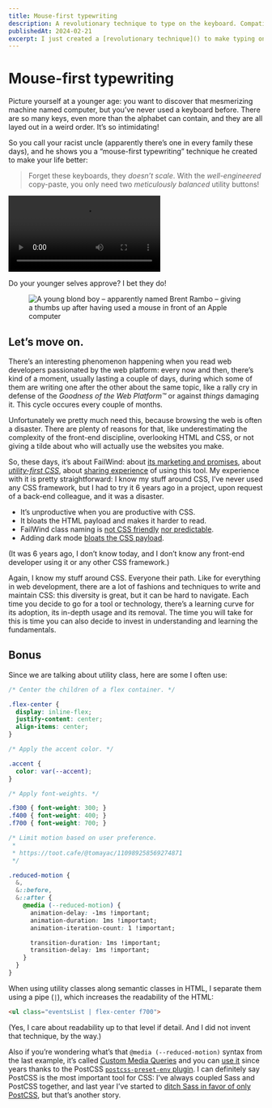 ```yaml
---
title: Mouse-first typewriting
description: A revolutionary technique to type on the keyboard. Compatible with CSS.
publishedAt: 2024-02-21
excerpt: I just created a [revolutionary technique]() to make typing on the keyboard easier, and it’s compatible with CSS!
---
```


# Mouse-first typewriting

<datetime :date="$frontmatter.publishedAt" formatter="longdate"/>

Picture yourself at a younger age: you want to discover that mesmerizing machine named computer, but you’ve never used a keyboard before. There are so many keys, even more than the alphabet can contain, and they are all layed out in a weird order. It’s so intimidating!

So you call your racist uncle (apparently there’s one in every family these days), and he shows you a “mouse-first typewriting” technique he created to make your life better:

> Forget these keyboards, they _doesn’t scale_. With the _well-engineered_ copy-paste, you only need two _meticulously balanced_ utility buttons!

<video autoplay loop playsinline>
    <source src="/content/mouse-first-typewriting-dark.mp4" />
</video>

Do your younger selves approve? I bet they do!

<figure>
    <img src="/content/brent-rambo-thumbs-up.gif" alt="A young blond boy – apparently named Brent Rambo – giving a thumbs up after having used a mouse in front of an Apple computer" style="margin-inline: auto;" />
</figure>

## Let’s move on.

There’s an interesting phenomenon happening when you read web developers passionated by the web platform: every now and then, there’s kind of a moment, usually lasting a couple of days, during which some of them are writing one after the other about the same topic, like a rally cry in defense of the _Goodness of the Web Platform™_ or against _things_ damaging it. This cycle occures every couple of months.

Unfortunately we pretty much need this, because browsing the web is often a disaster. There are plenty of reasons for that, like underestimating the complexity of the front-end discipline, overlooking HTML and CSS, or not giving a tilde about who will actually use the websites you make.

So, these days, it’s about FailWind: about [its marketing and promises](https://nuejs.org/blog/tailwind-misinformation-engine/), about [_utility-first CSS_](https://heydonworks.com/article/what-is-utility-first-css/), about [sharing experience](https://bastianallgeier.com/notes/tailwind) of using this tool. My experience with it is pretty straightforward: I know my stuff around CSS, I’ve never used any CSS framework, but I had to try it 6 years ago in a project, upon request of a back-end colleague, and it was a disaster.

- It’s unproductive when you are productive with CSS.
- It bloats the HTML payload and makes it harder to read.
- FailWind class naming is [not CSS friendly](https://github.com/tailwindlabs/tailwindcss/issues/413) [nor predictable](https://mastodon.social/@HTeuMeuLeu/111957326389259598).
- Adding dark mode [bloats the CSS payload](https://twitter.com/meduzen/status/1634517215834718208).

(It was 6 years ago, I don’t know today, and I don’t know any front-end developer using it or any other CSS framework.)

Again, I know my stuff around CSS. Everyone their path. Like for everything in web development, there are a lot of fashions and techniques to write and maintain CSS: this diversity is great, but it can be hard to navigate. Each time you decide to go for a tool or technology, there’s a learning curve for its adoption, its in-depth usage and its removal. The time you will take for this is time you can also decide to invest in understanding and learning the fundamentals.

## Bonus

Since we are talking about utility class, here are some I often use:

```css
/* Center the children of a flex container. */

.flex-center {
  display: inline-flex;
  justify-content: center;
  align-items: center;
}

/* Apply the accent color. */

.accent {
  color: var(--accent);
}

/* Apply font-weights. */

.f300 { font-weight: 300; }
.f400 { font-weight: 400; }
.f700 { font-weight: 700; }

/* Limit motion based on user preference.
 *
 * https://toot.cafe/@tomayac/110989258569274871
 */

.reduced-motion {
  &,
  &::before,
  &::after {
    @media (--reduced-motion) {
      animation-delay: -1ms !important;
      animation-duration: 1ms !important;
      animation-iteration-count: 1 !important;

      transition-duration: 1ms !important;
      transition-delay: 1ms !important;
    }
  }
}
```

When using utility classes along semantic classes in HTML, I separate them using a pipe (`|`), which increases the readability of the HTML:

```html
<ul class="eventsList | flex-center f700">
```

(Yes, I care about readability up to that level if detail. And I did not invent that technique, by the way.)

Also if you’re wondering what’s that `@media (--reduced-motion)` syntax from the last example, it’s called [Custom Media Queries](https://github.com/meduzen/--media.scss/blob/main/docs/custom-media-queries.md) and you can [use it](https://github.com/meduzen/canwe/tree/47541f6e6f104e8b8a8fdc0a8668edb0da5bd08a/src/css/media-queries) since years thanks to the PostCSS [`postcss-preset-env` plugin](https://preset-env.cssdb.org/). I can definitely say PostCSS is the most important tool for CSS: I’ve always coupled Sass and PostCSS together, and last year I’ve started to [ditch Sass in favor of only PostCSS](https://github.com/meduzen/canwe/pull/138), but that’s another story.
